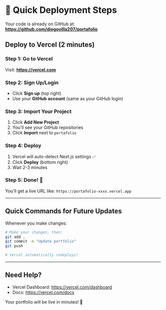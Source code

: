 # 🚀 Quick Deployment Steps

Your code is already on GitHub at: **https://github.com/diegovilla207/portafolio**

## Deploy to Vercel (2 minutes)

### Step 1: Go to Vercel
Visit: **https://vercel.com**

### Step 2: Sign Up/Login
- Click **Sign up** (top right)
- Use your **GitHub account** (same as your GitHub login)

### Step 3: Import Your Project
1. Click **Add New Project**
2. You'll see your GitHub repositories
3. Click **Import** next to `portafolio`

### Step 4: Deploy
1. Vercel will auto-detect Next.js settings ✅
2. Click **Deploy** (bottom right)
3. Wait 2-3 minutes

### Step 5: Done! 🎉
You'll get a live URL like: `https://portafolio-xxxx.vercel.app`

---

## Quick Commands for Future Updates

Whenever you make changes:

```bash
# Make your changes, then:
git add .
git commit -m "Update portfolio"
git push

# Vercel automatically redeploys!
```

---

## Need Help?

- Vercel Dashboard: https://vercel.com/dashboard
- Docs: https://vercel.com/docs

Your portfolio will be live in minutes! 🚀

